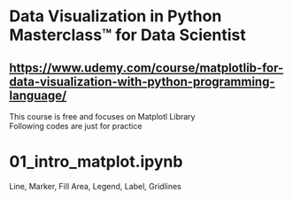 # Data Visualization in Python Masterclass™ for Data Scientist

## https://www.udemy.com/course/matplotlib-for-data-visualization-with-python-programming-language/

This course is free and focuses on Matplotl Library<br/>
Following codes are just for practice

# 01_intro_matplot.ipynb

Line, Marker, Fill Area, Legend, Label, Gridlines


